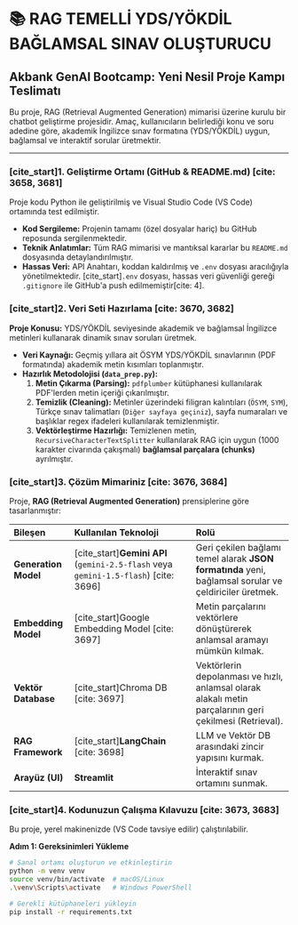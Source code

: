 # 📚 RAG TEMELLİ YDS/YÖKDİL BAĞLAMSAL SINAV OLUŞTURUCU

## Akbank GenAI Bootcamp: Yeni Nesil Proje Kampı Teslimatı

Bu proje, RAG (Retrieval Augmented Generation) mimarisi üzerine kurulu bir chatbot geliştirme projesidir. Amaç, kullanıcıların belirlediği konu ve soru adedine göre, akademik İngilizce sınav formatına (YDS/YÖKDİL) uygun, bağlamsal ve interaktif sorular üretmektir.

---

### [cite_start]1. Geliştirme Ortamı (GitHub & README.md) [cite: 3658, 3681]

Proje kodu Python ile geliştirilmiş ve Visual Studio Code (VS Code) ortamında test edilmiştir.

* **Kod Sergileme:** Projenin tamamı (özel dosyalar hariç) bu GitHub reposunda sergilenmektedir.
* **Teknik Anlatımlar:** Tüm RAG mimarisi ve mantıksal kararlar bu `README.md` dosyasında detaylandırılmıştır.
* **Hassas Veri:** API Anahtarı, koddan kaldırılmış ve `.env` dosyası aracılığıyla yönetilmektedir. [cite_start]`.env` dosyası, hassas veri güvenliği gereği `.gitignore` ile GitHub'a push edilmemiştir[cite: 4].

### [cite_start]2. Veri Seti Hazırlama [cite: 3670, 3682]

**Proje Konusu:** YDS/YÖKDİL seviyesinde akademik ve bağlamsal İngilizce metinleri kullanarak dinamik sınav soruları üretmek.

* **Veri Kaynağı:** Geçmiş yıllara ait ÖSYM YDS/YÖKDİL sınavlarının (PDF formatında) akademik metin kısımları toplanmıştır.
* **Hazırlık Metodolojisi (`data_prep.py`):**
    1.  **Metin Çıkarma (Parsing):** `pdfplumber` kütüphanesi kullanılarak PDF'lerden metin içeriği çıkarılmıştır.
    2.  **Temizlik (Cleaning):** Metinler üzerindeki filigran kalıntıları (`ÖSYM`, `SYM`), Türkçe sınav talimatları (`Diğer sayfaya geçiniz`), sayfa numaraları ve başlıklar regex ifadeleri kullanılarak temizlenmiştir.
    3.  **Vektörleştirme Hazırlığı:** Temizlenen metin, `RecursiveCharacterTextSplitter` kullanılarak RAG için uygun (1000 karakter civarında çakışmalı) **bağlamsal parçalara (chunks)** ayrılmıştır.

### [cite_start]3. Çözüm Mimariniz [cite: 3676, 3684]

Proje, **RAG (Retrieval Augmented Generation)** prensiplerine göre tasarlanmıştır:

| Bileşen | Kullanılan Teknoloji | Rolü |
| :--- | :--- | :--- |
| **Generation Model** | [cite_start]**Gemini API** (`gemini-2.5-flash` veya `gemini-1.5-flash`) [cite: 3696] | Geri çekilen bağlamı temel alarak **JSON formatında** yeni, bağlamsal sorular ve çeldiriciler üretmek. |
| **Embedding Model** | [cite_start]Google Embedding Model [cite: 3697] | Metin parçalarını vektörlere dönüştürerek anlamsal aramayı mümkün kılmak. |
| **Vektör Database** | [cite_start]Chroma DB [cite: 3697] | Vektörlerin depolanması ve hızlı, anlamsal olarak alakalı metin parçalarının geri çekilmesi (Retrieval). |
| **RAG Framework** | [cite_start]**LangChain** [cite: 3698] | LLM ve Vektör DB arasındaki zincir yapısını kurmak. |
| **Arayüz (UI)** | **Streamlit** | İnteraktif sınav ortamını sunmak. |

### [cite_start]4. Kodunuzun Çalışma Kılavuzu [cite: 3673, 3683]

Bu proje, yerel makinenizde (VS Code tavsiye edilir) çalıştırılabilir.

**Adım 1: Gereksinimleri Yükleme**

```bash
# Sanal ortamı oluşturun ve etkinleştirin
python -m venv venv
source venv/bin/activate  # macOS/Linux
.\venv\Scripts\activate   # Windows PowerShell

# Gerekli kütüphaneleri yükleyin
pip install -r requirements.txt
